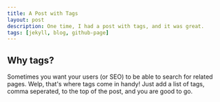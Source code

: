 ```yaml
---
title: A Post with Tags
layout: post
description: One time, I had a post with tags, and it was great.
tags: [jekyll, blog, github-page]
---
```


## Why tags?
Sometimes you want your users (or SEO) to be able to search for related pages. Welp,
that's where tags come in handy! Just add a list of tags, comma seperated, to the top of
the post, and you are good to go.

